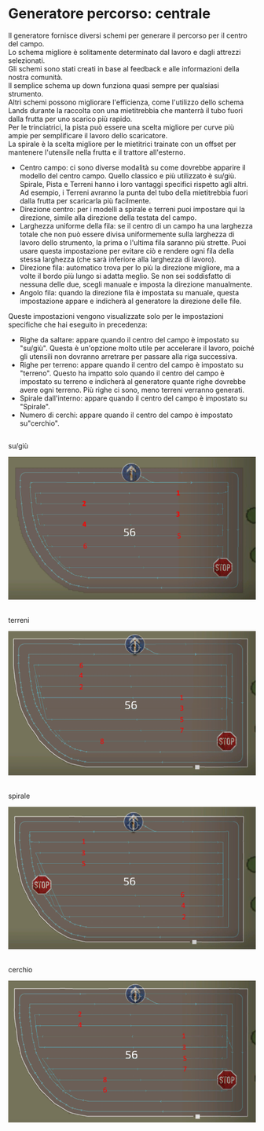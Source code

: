 # Generatore percorso: centrale

  
Il generatore fornisce diversi schemi per generare il percorso per il centro del campo.   
Lo schema migliore è solitamente determinato dal lavoro e dagli attrezzi selezionati.   
Gli schemi sono stati creati in base al feedback e alle informazioni della nostra comunità.   
Il semplice schema up down funziona quasi sempre per qualsiasi strumento.   
Altri schemi possono migliorare l'efficienza, come l'utilizzo dello schema Lands durante la raccolta con una mietitrebbia che manterrà il tubo fuori dalla frutta per uno scarico più rapido.   
Per le trinciatrici, la pista può essere una scelta migliore per curve più ampie per semplificare il lavoro dello scaricatore.   
La spirale è la scelta migliore per le mietitrici trainate con un offset per mantenere l'utensile nella frutta e il trattore all'esterno.  

  
- Centro campo: ci sono diverse modalità su come dovrebbe apparire il modello del centro campo. Quello classico e più utilizzato è su/giù.  
Spirale, Pista e Terreni hanno i loro vantaggi specifici rispetto agli altri. Ad esempio, i Terreni avranno la punta del tubo della mietitrebbia fuori dalla frutta per scaricarla più facilmente.  
- Direzione centro: per i modelli a spirale e terreni puoi impostare qui la direzione, simile alla direzione della testata del campo.  
- Larghezza uniforme della fila: se il centro di un campo ha una larghezza totale che non può essere divisa uniformemente sulla larghezza di lavoro dello strumento, la prima o l'ultima fila saranno più strette. Puoi usare questa impostazione per evitare ciò e rendere ogni fila della stessa larghezza (che sarà inferiore alla larghezza di lavoro).  
- Direzione fila: automatico trova per lo più la direzione migliore, ma a volte il bordo più lungo si adatta meglio. Se non sei soddisfatto di nessuna delle due, scegli manuale e imposta la direzione manualmente.  
- Angolo fila: quando la direzione fila è impostata su manuale, questa impostazione appare e indicherà al generatore la direzione delle file.  
  
Queste impostazioni vengono visualizzate solo per le impostazioni specifiche che hai eseguito in precedenza:  
- Righe da saltare: appare quando il centro del campo è impostato su "su/giù". Questa è un'opzione molto utile per accelerare il lavoro, poiché gli utensili non dovranno arretrare per passare alla riga successiva.  
- Righe per terreno: appare quando il centro del campo è impostato su "terreno". Questo ha impatto solo quando il centro del campo è impostato su terreno e indicherà al generatore quante righe dovrebbe avere ogni terreno. Più righe ci sono, meno terreni verranno generati.  
- Spirale dall'interno: appare quando il centro del campo è impostato su "Spirale".  
- Numero di cerchi: appare quando il centro del campo è impostato su"cerchio".  

## 
su/giù

![Image](../assets/images/updown_0_0_1024_591.png)

## 
terreni

![Image](../assets/images/lands_0_0_1024_599.png)

## 
spirale

![Image](../assets/images/spiral_0_0_1024_590.png)

## 
cerchio

![Image](../assets/images/racetrack_0_0_1024_589.png)

